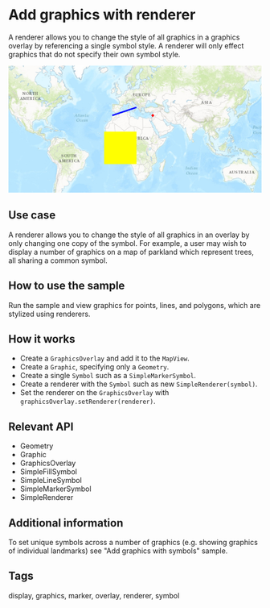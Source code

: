 # Add graphics with renderer

A renderer allows you to change the style of all graphics in a graphics overlay by referencing a single symbol style. A renderer will only effect graphics that do not specify their own symbol style.

![Image of adding graphics with renderer](AddGraphicsWithRenderer.png)

## Use case

A renderer allows you to change the style of all graphics in an overlay by only changing one copy of the symbol. For example, a user may wish to display a number of graphics on a map of parkland which represent trees, all sharing a common symbol.

## How to use the sample

Run the sample and view graphics for points, lines, and polygons, which are stylized using renderers.

## How it works

* Create a `GraphicsOverlay` and add it to the `MapView`.
* Create a `Graphic`, specifying only a `Geometry`.
* Create a single `Symbol` such as a `SimpleMarkerSymbol`.
* Create a renderer with the `Symbol` such as new `SimpleRenderer(symbol)`.
* Set the renderer on the `GraphicsOverlay` with `graphicsOverlay.setRenderer(renderer)`.

## Relevant API

* Geometry
* Graphic
* GraphicsOverlay
* SimpleFillSymbol
* SimpleLineSymbol
* SimpleMarkerSymbol
* SimpleRenderer

## Additional information

To set unique symbols across a number of graphics (e.g. showing graphics of individual landmarks) see "Add graphics with symbols" sample.

## Tags

display, graphics, marker, overlay, renderer, symbol
